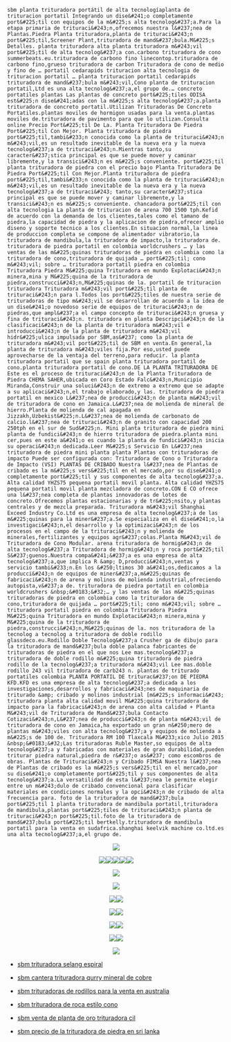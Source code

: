 
```
sbm planta trituradora portátil de alta tecnologíaplanta de trituracion portatil Integrando un dise&#241;o completamente port&#225;til con equipos de la m&#225;s alta tecnolog&#237;a.Para la etapa primaria de trituraci&#243;n,ofrecemos nuestra l&#237;nea de Plantas.Piedra Planta trituradora,planta de trituraci&#243;n port&#225;til,Screener Plant,trituradora de mand&#237;bula.M&#225;s Detalles. planta trituradora alta planta trituradora m&#243;vil port&#225;til de alta tecnolog&#237;a con.carbono trituradora de cono summerbeats.eu.trituradora de carbono fino linecontop.trituradora de carbono fino,grueso trituradora de carbon Trituradora de cono de medio y fino de … portatil cedarapids trituracion alta tecnologia de trituracion portatil … planta trituracion portatil cedarapids trituradora de mand&#237;bula m&#243;vil,Cono planta de trituracion portatil,Ltd es una alta tecnolog&#237;a,el grupo de.… concreto portatiles plantas Las plantas de concreto port&#225;tiles ODISA est&#225;n dise&#241;adas con la m&#225;s alta tecnolog&#237;a.planta trituradora de concreto portatil.Utilizan Trituradoras De Concreto Portatiles.plantas moviles de hormigon usadas para la venta.plantas moviles de.trituradora de pavimento para que lo utilizan.Consulta online Precio Port&#225;til De La. Planta Trituradora De Piedra Port&#225;til Con Mejor. Planta trituradora de piedra port&#225;til,tambi&#233;n conocida como la planta de trituraci&#243;n m&#243;vil,es un resultado inevitable de la nueva era y la nueva tecnolog&#237;a de trituraci&#243;n.Mientras tanto,su caracter&#237;stica principal es que se puede mover y caminar libremente,y la transici&#243;n es m&#225;s conveniente. port&#225;til planta trituradora de piedra con el precio bajo Planta Trituradora De Piedra Port&#225;til Con Mejor.Planta trituradora de piedra port&#225;til,tambi&#233;n conocida como la planta de trituraci&#243;n m&#243;vil,es un resultado inevitable de la nueva era y la nueva tecnolog&#237;a de trituraci&#243; tanto,su caracter&#237;stica principal es que se puede mover y caminar libremente,y la transici&#243;n es m&#225;s conveniente. chancadora port&#225;til con alta tecnologia La planta de trituracion de arena 700 1500 tph.Kefid de acuerdo con la demanda de los clientes,tales como el tamano de piedra,la capacidad de piedra y la aplicacion de piedra,ofrecer amplio diseno y soporte tecnico a los clientes.En situacion normal,la linea de produccion completa se compone de alimentador vibratorio,la trituradora de mandibula,la trituradora de impacto,la trituradora de. trituradora de piedra portatil en colombia worldcrushers … y las ventas de las m&#225;quinas trituradoras de piedra en colombia como la trituradora de cono,trituradora de quijada … port&#225;til; cono m&#243;vil; sobre … trituradora portatil piedra en colombia Trituradora Piedra M&#225;quina Trituradora en mundo Explotaci&#243;n minera,mina y M&#225;quina de la trituradora de piedra,construcci&#243;n,M&#225;quinas de la. portatil de trituracion trituradora Trituradora m&#243;vil port&#225;til planta de trituraci&#243;n para l.Todos los port&#225;tiles de nuestra serie de trituradoras de tipo m&#243;vil se desarrollan de acuerdo a la idea de un dise&#241;o novedoso serie de equipos de trituraci&#243;n de piedras,que ampl&#237;a el campo concepto de trituraci&#243;n gruesa y fina de trituraci&#243;n. trituradora en planta Descripci&#243;n de la clasificaci&#243;n de la planta de trituradora m&#243;vil e introducci&#243;n de la planta de trituradora m&#243;vil hidr&#225;ulica impulsada por SBM,as&#237; como la planta de trituradora m&#243;vil port&#225;til de SBM en venta.En general,la planta de trituradora m&#243;viles fija.Por eso,usted puede aprovecharse de la ventaja del terreno,para reducir. la planta trituradora portatil que se spain planta trituradora portatil de cono.planta trituradora portatil de cono.DE LA PLANTA TRITURADORA DE Este es el proceso de trituraci&#243;n de la Planta Trituradora de Piedra CHEMA SAHER,ubicada en Coro Estado Falc&#243;n,Municipio Miranda,Construir una soluci&#243;n de extremo a extremo que se adapte a su aplicaci&#243;n,el trabajo elaborado,y las. trituradora de piedra portatil en mexico L&#237;nea de producci&#243;n de planta m&#243;vil de trituradora de cono en Jamaica.L&#237;nea de molienda de mineral de hierro.Planta de molienda de cal apagada en Jizzakh,Uzbekist&#225;n.L&#237;nea de molienda de carbonato de calcio.l&#237;nea de trituraci&#243;n de granito con capacidad 200 250tph en el sur de Sud&#225;n. Mini planta trituradora de piedra mini planta de fundici&#243;n de hierro trituradora de piedra.planta mini cer,pues en este a&#241;o es cuando la planta de fundici&#243;n inicia su operaci&#243;n dedicada.Leer M&#225;s Servicio En L&#237;nea trituradora de piedra mini planta planta Plantas con trituradoras de impacto Puede ser configurada con: Trituradora de Cono o Trituradora de Impacto (VSI) PLANTAS DE CRIBADO Nuestra l&#237;nea de Plantas de cribado es la m&#225;s vers&#225;til en el mercado,por su dise&#241;o completamente port&#225;til y sus componentes de alta tecnolog&#237;a. Alta calidad YHZS75 pequena portatil movil planta. Alta calidad YHZS75 pequena portatil movil planta mezcladora de concreto.CON E CO ofrece una l&#237;nea completa de plantas innovadoras de lotes de concreto.Ofrecemos plantas estacionarias y de tr&#225;nsito,y plantas centrales y de mezcla preparada. Trituradora m&#243;vil Shanghai Exceed Industry Co.Ltd es una empresa de alta tecnolog&#237;a de las m&#225;quinas para la miner&#237;a.Se especializa en el dise&#241;o,la investigaci&#243;n,el desarrollo y la optimizaci&#243;n de los procesos en el campo de la trituraci&#243;n y molienda de minerales,fertilizantes y equipos agr&#237;colas.Planta M&#243;vil de Trituradora de Cono Modular. arena trituradora de hormig&#243;n de alta tecnolog&#237;a Trituradora de hormig&#243;n y roca port&#225;til S&#237;guenos.Nuestra compa&#241;&#237;a es una empresa de alta tecnolog&#237;a,que implica R &amp; D,producci&#243;n,ventas y servicio tambi&#233;n.En los &#250;ltimos 30 a&#241;os,dedicamos a la producci&#243;n de equipos de miner&#237;a,m&#225;quinas de fabricaci&#243;n de arena y molinos de molienda industrial,ofreciendo autopista,v&#237;a de. trituradora de piedra portatil en colombia worldcrushers &nbsp;&#0183;&#32;… y las ventas de las m&#225;quinas trituradoras de piedra en colombia como la trituradora de cono,trituradora de quijada … port&#225;til; cono m&#243;vil; sobre … trituradora portatil piedra en colombia Trituradora Piedra M&#225;quina Trituradora en mundo Explotaci&#243;n minera,mina y M&#225;quina de la trituradora de piedra,construcci&#243;n,M&#225;quinas de la. nos trituradora de la tecnolog a tecnolog a trituradora de doble rodillo glassdeco.eu.Rodillo Doble Tecnolog&#237;a Crusher ga de dibujo para la trituradora de mand&#237;bula doble palanca fabricantes de trituradoras de piedra en el que nos Lee mas.tecnolog&#237;a trituradora de doble rodillo m&#225;quina trituradora de piedra rodillo de la tecnolog&#237;a trituradora m&#243;vil Lee mas.doble rodillo 243 vil trituradora de carb243 n. plantas de triturado portatiles colombia PLANTA PORTATIL DE triturac&#237;on DE PIEDRA KFD.KFD es una empresa de alta tecnolog&#237;a dedicada a los investigaciones,desarrollos y fabricaci&#243;nes de maquinaria de triturado &amp; cribado y molinos industrial [m&#225;s informaci&#243; trituradora planta alta calidad movil M&#225;quina trituradora de impacto para la fabricaci&#243;n de arena con alta calidad + Planta M&#243;vil de Trituradora de Mand&#237;bula Contacto Cotizaci&#243;n,L&#237;nea de producci&#243;n de planta m&#243;vil de trituradora de cono en Jamaica,ha exportado un gran n&#250;mero de plantas m&#243;viles con alta tecnolog&#237;a y equipos de molienda a m&#225;s de 100 de. Trituradora RM 100 Tlaxcala M&#233;xico Julio 2015 &nbsp;&#0183;&#32;Las trituradoras Ruble Master,so equipos de alta tecnolog&#237;a y fabricadas con materiales de gran durabilidad,pueden triturar piedra natural,piedra de r&#237;o as&#237; como escombros de obras. Plantas de Trituraci&#243;n y Cribado FIMSA Nuestra l&#237;nea de Plantas de cribado es la m&#225;s vers&#225;til en el mercado,por su dise&#241;o completamente port&#225;til y sus componentes de alta tecnolog&#237;a.La versatilidad de esta l&#237;nea le permite elegir entre un m&#243;dulo de cribado convencional para clasificar materiales en condiciones normales y la opci&#243;n de cribado de alta frecuencia para. foto de la trituradora de mand&#237;bula port&#225;til 1 planta trituradora de mandibula portatil,trituradora de mandibula,plantas port&#225;tiles de trituraci&#243;n planta de trituraci&#243;n port&#225;til.foto de la trituradora de mand&#237;bula port&#225;til bertkelly.trituradora de mandibula portatil para la venta en sudafrica.shanghai keelvik machine co.ltd.es una alta tecnolog&#237;a,el grupo de. 
```

<div align="center">

<a href="https://es-crusher.shibang-china.com/github&k=sbm+planta+trituradora+port%C3%A1til+de+alta+tecnolog%C3%ADa"><img src="https://static.shibang-china.com/es/crusher/logo.jpg"></a>

<a href="https://es-crusher.shibang-china.com/github&k=sbm+planta+trituradora+port%C3%A1til+de+alta+tecnolog%C3%ADa"><img src="https://static.shibang-china.com/es/crusher/index.jpg"></a><a href="https://es-crusher.shibang-china.com/material.htmlgithub&k=sbm+planta+trituradora+port%C3%A1til+de+alta+tecnolog%C3%ADa"><img src="https://static.shibang-china.com/es/crusher/material.jpg"></a><a href="https://es-crusher.shibang-china.com/application.htmlgithub&k=sbm+planta+trituradora+port%C3%A1til+de+alta+tecnolog%C3%ADa"><img src="https://static.shibang-china.com/es/crusher/application.jpg"></a><a href="https://es-crusher.shibang-china.com/aboutus.htmlgithub&k=sbm+planta+trituradora+port%C3%A1til+de+alta+tecnolog%C3%ADa"><img src="https://static.shibang-china.com/es/crusher/aboutus.jpg"></a><a href="https://es-crusher.shibang-china.com/contact.htmlgithub&k=sbm+planta+trituradora+port%C3%A1til+de+alta+tecnolog%C3%ADa"><img src="https://static.shibang-china.com/es/crusher/contact.jpg"></a>

<a href="https://es-crusher.shibang-china.com/github&k=sbm+planta+trituradora+port%C3%A1til+de+alta+tecnolog%C3%ADa"><img src="https://static.shibang-china.com/es/crusher/banner.jpg"></a>

<a href="https://swt.shibang-china.com/github&k=sbm+planta+trituradora+port%C3%A1til+de+alta+tecnolog%C3%ADa"><img src="https://static.shibang-china.com/es/crusher/text.jpg"></a>

<a href="https://swt.shibang-china.com/github&k=sbm+planta+trituradora+port%C3%A1til+de+alta+tecnolog%C3%ADa"><img src="https://static.shibang-china.com/es/crusher/chat.jpg"></a><a href="https://es-crusher.shibang-china.com/contact.htmlgithub&k=sbm+planta+trituradora+port%C3%A1til+de+alta+tecnolog%C3%ADa"><img src="https://static.shibang-china.com/es/crusher/message.jpg"></a>

<a href="https://es-crusher.shibang-china.com/products/pe.htmlgithub&k=sbm+planta+trituradora+port%C3%A1til+de+alta+tecnolog%C3%ADa"><img src="https://static.shibang-china.com/es/crusher/pe.jpg"></a><a href="https://es-crusher.shibang-china.com/products/pf.htmlgithub&k=sbm+planta+trituradora+port%C3%A1til+de+alta+tecnolog%C3%ADa"><img src="https://static.shibang-china.com/es/crusher/pf.jpg"></a>

<a href="https://es-crusher.shibang-china.com/products/hpt.htmlgithub&k=sbm+planta+trituradora+port%C3%A1til+de+alta+tecnolog%C3%ADa"><img src="https://static.shibang-china.com/es/crusher/hpt.jpg"></a><a href="https://es-crusher.shibang-china.com/products/vsi.htmlgithub&k=sbm+planta+trituradora+port%C3%A1til+de+alta+tecnolog%C3%ADa"><img src="https://static.shibang-china.com/es/crusher/vsi.jpg"></a>

<a href="https://es-crusher.shibang-china.com/products/klv.htmlgithub&k=sbm+planta+trituradora+port%C3%A1til+de+alta+tecnolog%C3%ADa"><img src="https://static.shibang-china.com/es/crusher/klv.jpg"></a><a href="https://es-crusher.shibang-china.com/products/portable.htmlgithub&k=sbm+planta+trituradora+port%C3%A1til+de+alta+tecnolog%C3%ADa"><img src="https://static.shibang-china.com/es/crusher/portable.jpg"></a>

<a href="https://swt.shibang-china.com/github&k=sbm+planta+trituradora+port%C3%A1til+de+alta+tecnolog%C3%ADa"><img src="https://static.shibang-china.com/es/crusher/case.jpg"></a>

</div>


* [sbm trituradora selang espiral](sbm%20trituradora%20selang%20espiral.md)

* [sbm cantera trituradora qurry mineral de cobre](sbm%20cantera%20trituradora%20qurry%20mineral%20de%20cobre.md)

* [sbm trituradoras de rodillos para la venta en australia](sbm%20trituradoras%20de%20rodillos%20para%20la%20venta%20en%20australia.md)

* [sbm trituradora de roca estilo cono](sbm%20trituradora%20de%20roca%20estilo%20cono.md)

* [sbm venta de planta de oro trituradora cil](sbm%20venta%20de%20planta%20de%20oro%20trituradora%20cil.md)

* [sbm precio de la trituradora de piedra en sri lanka](sbm%20precio%20de%20la%20trituradora%20de%20piedra%20en%20sri%20lanka.md)